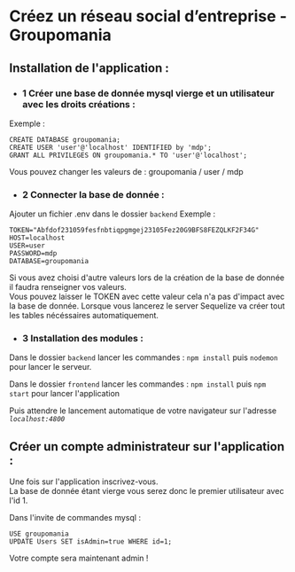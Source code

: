 # Créez un réseau social d’entreprise - Groupomania

## Installation de l'application :

* ### 1 Créer une base de donnée mysql vierge et un utilisateur avec les droits créations :

Exemple :

    CREATE DATABASE groupomania;
    CREATE USER 'user'@'localhost' IDENTIFIED by 'mdp';
    GRANT ALL PRIVILEGES ON groupomania.* TO 'user'@'localhost';

Vous pouvez changer les valeurs de : groupomania / user / mdp

* ### 2 Connecter la base de donnée :

Ajouter un fichier .env dans le dossier ``backend`` Exemple :
    
    TOKEN="Abfdof231059fesfnbtiqpgmgej23105Fez20G9BFS8FEZQLKF2F34G"
    HOST=localhost
    USER=user
    PASSWORD=mdp
    DATABASE=groupomania

Si vous avez choisi d'autre valeurs lors de la création de la base de donnée il faudra renseigner vos valeurs.  
Vous pouvez laisser le TOKEN avec cette valeur cela n'a pas d'impact avec la base de donnée.
Lorsque vous lancerez le server Sequelize va créer tout les tables nécéssaires automatiquement.

* ### 3  Installation des modules :

Dans le dossier ``backend`` lancer les commandes : ``npm install`` puis ``nodemon`` pour lancer le serveur.

Dans le dossier ``frontend`` lancer les commandes : ``npm install`` puis ``npm start`` pour lancer l'application

Puis attendre le lancement automatique de votre navigateur sur l'adresse *`localhost:4800`*

## Créer un compte administrateur sur l'application :

Une fois sur l'application inscrivez-vous.  
La base de donnée étant vierge vous serez donc le premier utilisateur avec l'id 1.

Dans l'invite de commandes mysql :

    USE groupomania
    UPDATE Users SET isAdmin=true WHERE id=1;

Votre compte sera maintenant admin !

